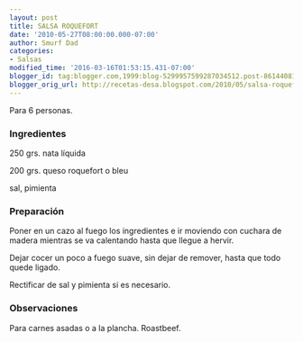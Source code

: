 ```yaml
---
layout: post
title: SALSA ROQUEFORT
date: '2010-05-27T08:00:00.000-07:00'
author: Smurf Dad
categories:
- Salsas
modified_time: '2016-03-16T01:53:15.431-07:00'
blogger_id: tag:blogger.com,1999:blog-5299957599287034512.post-8614408170697841373
blogger_orig_url: http://recetas-desa.blogspot.com/2010/05/salsa-roquefort.html
---
```


Para 6 personas.

<h3>Ingredientes</h3>


250 grs. nata l&iacute;quida

200 grs. queso roquefort o bleu

sal, pimienta

<h3>Preparaci&oacute;n</h3>


Poner en un cazo al fuego los ingredientes e ir moviendo con cuchara de madera mientras se va calentando hasta que llegue a hervir.

Dejar cocer un poco a fuego suave, sin dejar de remover, hasta que todo quede ligado.

Rectificar de sal y pimienta si es necesario.

<h3>Observaciones</h3>


Para carnes asadas o a la plancha. Roastbeef.

